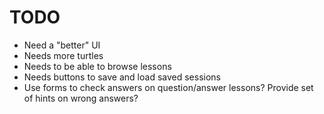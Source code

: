 TODO
====

* Need a "better" UI
* Needs more turtles
* Needs to be able to browse lessons
* Needs buttons to save and load saved sessions
* Use forms to check answers on question/answer lessons?  Provide set of hints on wrong answers?

